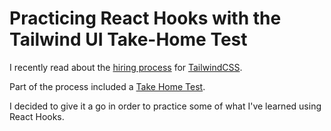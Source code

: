 # Practicing React Hooks with the Tailwind UI Take-Home Test

I recently read about the [hiring process](https://blog.tailwindcss.com/from-900-to-1-how-we-hired-robin-malfait) for [TailwindCSS](https://tailwindcss.com).

Part of the process included a [Take Home Test](https://github.com/adamwathan/tailwind-take-home-project).

I decided to give it a go in order to practice some of what I've learned using React Hooks.